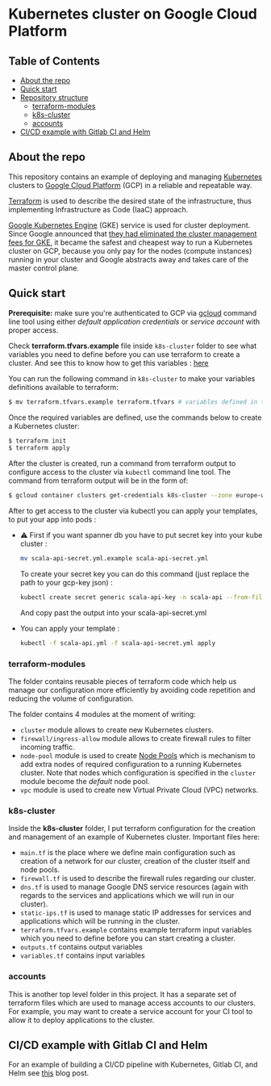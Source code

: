# Kubernetes cluster on Google Cloud Platform

## Table of Contents
* [About the repo](#about-the-repo)
* [Quick start](#quick-start)
* [Repository structure](#repository-structure)
   * [terraform-modules](#terraform-modules)
   * [k8s-cluster](#k8s-cluster)
   * [accounts](#accounts)
* [CI/CD example with Gitlab CI and Helm](#cicd-example-with-gitlab-ci-and-helm)

## About the repo
This repository contains an example of deploying and managing [Kubernetes](https://kubernetes.io/) clusters to [Google Cloud Platform](https://cloud.google.com/) (GCP) in a reliable and repeatable way.

[Terraform](https://www.terraform.io/) is used to describe the desired state of the infrastructure, thus implementing Infrastructure as Code (IaaC) approach.

[Google Kubernetes Engine](https://cloud.google.com/kubernetes-engine/) (GKE) service is used for cluster deployment. Since Google announced that [they had eliminated the cluster management fees for GKE](https://cloudplatform.googleblog.com/2017/11/Cutting-Cluster-Management-Fees-on-Google-Kubernetes-Engine.html),
it became the safest and cheapest way to run a Kubernetes cluster on GCP, because you only pay for the nodes (compute instances) running in your cluster and Google abstracts away and takes care of the master control plane.  


## Quick start
**Prerequisite:** make sure you're authenticated to GCP via [gcloud](https://cloud.google.com/sdk/gcloud/) command line tool using either _default application credentials_ or _service account_ with proper access.

Check **terraform.tfvars.example** file inside `k8s-cluster` folder to see what variables you need to define before you can use terraform to create a cluster. And see this to know how to get this variables : [here](https://github.com/caminale/benchmark-ecommerce-scala/blob/master/docs/gcp-configs.md)

You can run the following command in `k8s-cluster` to make your variables definitions available to terraform:
```bash
$ mv terraform.tfvars.example terraform.tfvars # variables defined in terraform.tfvars will be automatically picked up by terraform during the run
```

Once the required variables are defined, use the commands below to create a Kubernetes cluster:
```bash
$ terraform init
$ terraform apply
```

After the cluster is created, run a command from terraform output to configure access to the cluster via `kubectl` command line tool. The command from terraform output will be in the form of:

```bash
$ gcloud container clusters get-credentials k8s-cluster --zone europe-west1-b --project example-123456
```
After to get access to the cluster via kubectl you can apply your templates, to put your app into pods :
*   :warning: First if you want spanner db you have to put secret key into your kube cluster :
    
    ```bash
    mv scala-api-secret.yml.example scala-api-secret.yml
    ```
    To create your secret key you can do this command (just replace the path to your gcp-key json) :
    
    ```bash
    kubectl create secret generic scala-api-key -n scala-api --from-file=key.json=/path/to/your/gcp/key/json -o=yaml
    ```
    And copy past the output into your scala-api-secret.yml
    
*   You can apply your template :             
    ```bash    
    kubectl -f scala-api.yml -f scala-api-secret.yml apply
    ```

### terraform-modules
The folder contains reusable pieces of terraform code which help us manage our configuration more efficiently by avoiding code repetition and reducing the volume of configuration.

The folder contains 4 modules at the moment of writing:

* `cluster` module allows to create new Kubernetes clusters.
* `firewall/ingress-allow` module allows to create firewall rules to filter incoming traffic.
* `node-pool` module is used to create [Node Pools](https://cloud.google.com/kubernetes-engine/docs/concepts/node-pools) which is mechanism to add extra nodes of required configuration to a running Kubernetes cluster. Note that nodes which configuration is specified in the `cluster` module become the _default_ node pool.  
* `vpc` module is used to create new Virtual Private Cloud (VPC) networks.

### k8s-cluster
Inside the **k8s-cluster** folder, I put terraform configuration for the creation and management of an example of Kubernetes cluster.
Important files here:

* `main.tf` is the place where we define main configuration such as creation of a network for our cluster, creation of the cluster itself and node pools.
* `firewall.tf` is used to describe the firewall rules regarding our cluster.
* `dns.tf` is used to manage Google DNS service resources (again with regards to the services and applications which we will run in our cluster).
* `static-ips.tf` is used to manage static IP addresses for services and applications which will be running in the cluster.
* `terraform.tfvars.example` contains example terraform input variables which you need to define before you can start creating a cluster.
* `outputs.tf` contains output variables
* `variables.tf` contains input variables

### accounts
This is another top level folder in this project. It has a separate set of terraform files which are used to manage access accounts to our clusters. For example, you may want to create a service account for your CI tool to allow it to deploy applications to the cluster.

## CI/CD example with Gitlab CI and Helm
For an example of building a CI/CD pipeline with Kubernetes, Gitlab CI, and Helm see [this](http://artemstar.com/2018/01/15/cicd-with-kubernetes-and-gitlab/) blog post.
